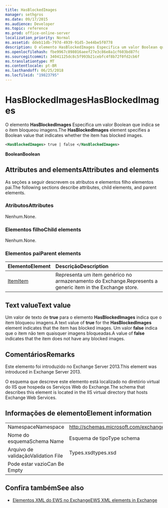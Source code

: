 ```yaml
---
title: HasBlockedImages
manager: sethgros
ms.date: 09/17/2015
ms.audience: Developer
ms.topic: reference
ms.prod: office-online-server
localization_priority: Normal
ms.assetid: ddeb11db-797d-4939-91d5-3e44be5f0778
description: O elemento HasBlockedImages Especifica um valor Boolean que indica se o item bloqueou imagens.
ms.openlocfilehash: fbe9967c898016aeef27e3c86e8a1cf603bd87fc
ms.sourcegitcommit: 34041125dc8c5f993b21cebfc4f8b72f0fd2cb6f
ms.translationtype: MT
ms.contentlocale: pt-BR
ms.lasthandoff: 06/25/2018
ms.locfileid: "19823795"
---
```

# <a name="hasblockedimages"></a><span data-ttu-id="fe25c-103">HasBlockedImages</span><span class="sxs-lookup"><span data-stu-id="fe25c-103">HasBlockedImages</span></span>

<span data-ttu-id="fe25c-104">O elemento **HasBlockedImages** Especifica um valor Boolean que indica se o item bloqueou imagens.</span><span class="sxs-lookup"><span data-stu-id="fe25c-104">The **HasBlockedImages** element specifies a Boolean value that indicates whether the item has blocked images.</span></span> 
  
```XML
<HasBlockedImages> true | false </HasBlockedImages>
```

 <span data-ttu-id="fe25c-105">**Boolean**</span><span class="sxs-lookup"><span data-stu-id="fe25c-105">**Boolean**</span></span>
## <a name="attributes-and-elements"></a><span data-ttu-id="fe25c-106">Attributes and elements</span><span class="sxs-lookup"><span data-stu-id="fe25c-106">Attributes and elements</span></span>

<span data-ttu-id="fe25c-107">As seções a seguir descrevem os atributos e elementos filho elementos pai.</span><span class="sxs-lookup"><span data-stu-id="fe25c-107">The following sections describe attributes, child elements, and parent elements.</span></span>
  
### <a name="attributes"></a><span data-ttu-id="fe25c-108">Atributos</span><span class="sxs-lookup"><span data-stu-id="fe25c-108">Attributes</span></span>

<span data-ttu-id="fe25c-109">Nenhum.</span><span class="sxs-lookup"><span data-stu-id="fe25c-109">None.</span></span>
  
### <a name="child-elements"></a><span data-ttu-id="fe25c-110">Elementos filho</span><span class="sxs-lookup"><span data-stu-id="fe25c-110">Child elements</span></span>

<span data-ttu-id="fe25c-111">Nenhum.</span><span class="sxs-lookup"><span data-stu-id="fe25c-111">None.</span></span>
  
### <a name="parent-elements"></a><span data-ttu-id="fe25c-112">Elementos pai</span><span class="sxs-lookup"><span data-stu-id="fe25c-112">Parent elements</span></span>

|<span data-ttu-id="fe25c-113">**Elemento**</span><span class="sxs-lookup"><span data-stu-id="fe25c-113">**Element**</span></span>|<span data-ttu-id="fe25c-114">**Descrição**</span><span class="sxs-lookup"><span data-stu-id="fe25c-114">**Description**</span></span>|
|:-----|:-----|
|[<span data-ttu-id="fe25c-115">Item</span><span class="sxs-lookup"><span data-stu-id="fe25c-115">Item</span></span>](item.md) <br/> |<span data-ttu-id="fe25c-116">Representa um item genérico no armazenamento do Exchange.</span><span class="sxs-lookup"><span data-stu-id="fe25c-116">Represents a generic item in the Exchange store.</span></span>  <br/> |
   
## <a name="text-value"></a><span data-ttu-id="fe25c-117">Text value</span><span class="sxs-lookup"><span data-stu-id="fe25c-117">Text value</span></span>

<span data-ttu-id="fe25c-118">Um valor de texto de **true** para o elemento **HasBlockedImages** indica que o item bloqueou imagens.</span><span class="sxs-lookup"><span data-stu-id="fe25c-118">A text value of **true** for the **HasBlockedImages** element indicates that the item has blocked images.</span></span> <span data-ttu-id="fe25c-119">Um valor **false** indica que o item não tem quaisquer imagens bloqueadas.</span><span class="sxs-lookup"><span data-stu-id="fe25c-119">A value of **false** indicates that the item does not have any blocked images.</span></span> 
  
## <a name="remarks"></a><span data-ttu-id="fe25c-120">Comentários</span><span class="sxs-lookup"><span data-stu-id="fe25c-120">Remarks</span></span>

<span data-ttu-id="fe25c-121">Este elemento foi introduzido no Exchange Server 2013.</span><span class="sxs-lookup"><span data-stu-id="fe25c-121">This element was introduced in Exchange Server 2013.</span></span>
  
<span data-ttu-id="fe25c-122">O esquema que descreve este elemento está localizado no diretório virtual do IIS que hospeda os Serviços Web do Exchange.</span><span class="sxs-lookup"><span data-stu-id="fe25c-122">The schema that describes this element is located in the IIS virtual directory that hosts Exchange Web Services.</span></span>
  
## <a name="element-information"></a><span data-ttu-id="fe25c-123">Informações de elemento</span><span class="sxs-lookup"><span data-stu-id="fe25c-123">Element information</span></span>

|||
|:-----|:-----|
|<span data-ttu-id="fe25c-124">Namespace</span><span class="sxs-lookup"><span data-stu-id="fe25c-124">Namespace</span></span>  <br/> |http://schemas.microsoft.com/exchange/services/2006/types  <br/> |
|<span data-ttu-id="fe25c-125">Nome do esquema</span><span class="sxs-lookup"><span data-stu-id="fe25c-125">Schema Name</span></span>  <br/> |<span data-ttu-id="fe25c-126">Esquema de tipo</span><span class="sxs-lookup"><span data-stu-id="fe25c-126">Type schema</span></span>  <br/> |
|<span data-ttu-id="fe25c-127">Arquivo de validação</span><span class="sxs-lookup"><span data-stu-id="fe25c-127">Validation File</span></span>  <br/> |<span data-ttu-id="fe25c-128">Types.xsd</span><span class="sxs-lookup"><span data-stu-id="fe25c-128">types.xsd</span></span>  <br/> |
|<span data-ttu-id="fe25c-129">Pode estar vazio</span><span class="sxs-lookup"><span data-stu-id="fe25c-129">Can Be Empty</span></span>  <br/> ||
   
## <a name="see-also"></a><span data-ttu-id="fe25c-130">Confira também</span><span class="sxs-lookup"><span data-stu-id="fe25c-130">See also</span></span>



- [<span data-ttu-id="fe25c-131">Elementos XML do EWS no Exchange</span><span class="sxs-lookup"><span data-stu-id="fe25c-131">EWS XML elements in Exchange</span></span>](ews-xml-elements-in-exchange.md)

